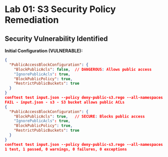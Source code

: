 # Lab 01: S3 Security Policy Remediation

## Security Vulnerability Identified
**Initial Configuration (VULNERABLE):**
```json
{
  "PublicAccessBlockConfiguration": {
    "BlockPublicAcls": false,  // DANGEROUS: Allows public access
    "IgnorePublicAcls": true,
    "BlockPublicPolicy": true,
    "RestrictPublicBuckets": true
  }
}
conftest test input.json --policy deny-public-s3.rego --all-namespaces
FAIL - input.json - s3 - S3 bucket allows public ACLs
{
  "PublicAccessBlockConfiguration": {
    "BlockPublicAcls": true,   // SECURE: Blocks public access
    "IgnorePublicAcls": true,
    "BlockPublicPolicy": true,
    "RestrictPublicBuckets": true
  }
}
conftest test input.json --policy deny-public-s3.rego --all-namespaces
1 test, 1 passed, 0 warnings, 0 failures, 0 exceptions
